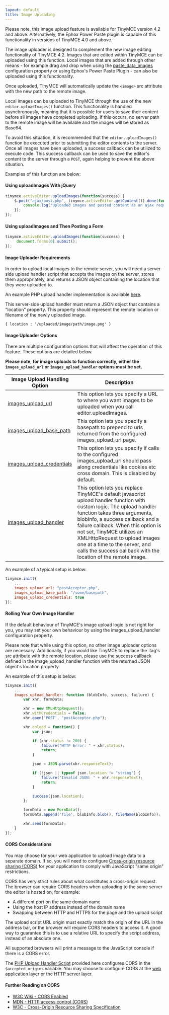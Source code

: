 ```yaml
---
layout: default
title: Image Uploading
---
```



Please note, this image upload feature is available for TinyMCE version 4.2 and above. Alternatively, the Ephox Power Paste plugin is capable of this functionality in versions of TinyMCE 4.0 and above.  

The image uploader is designed to complement the new image editing functionality of TinyMCE 4.2. Images that are edited within TinyMCE can be uploaded using this function. Local images that are added through other means - for example drag and drop when using the [paste_data_images](http://www.tinymce.com/wiki.php/Configuration:paste_data_images) configuration property or using Ephox's Power Paste Plugin - can also be uploaded using this functionality.

Once uploaded, TinyMCE will automatically update the `<image>` src attribute with the new path to the remote image.  

Local images can be uploaded to TinyMCE through the use of the new `editor.uploadImages()` function.  This functionality is handled asynchronously, meaning that it is possible for users to save their content before all images have completed uploading.  If this occurs, no server path to the remote image will be available and the images will be stored as Base64.

To avoid this situation, it is recommended that the `editor.uploadImages()` function be executed prior to submitting the editor contents to the server. Once all images have been uploaded, a success callback can be utilized to execute code.  This success callback can be used to save the editor's content to the server through a `POST`, again helping to prevent the above situation.

Examples of this function are below:

#### Using uploadImages With jQuery

```js
tinymce.activeEditor.uploadImages(function(success) {
    $.post("ajax/post.php", tinymce.activeEditor.getContent()).done(function() {
        console.log("Uploaded images and posted content as an ajax request.");
    });
});
```

#### Using uploadImages and Then Posting a Form

```js
tinymce.activeEditor.uploadImages(function(success) {
     document.forms[0].submit();
});
```

#### Image Uploader Requirements

In order to upload local images to the remote server, you will need a server-side upload handler script that accepts the images on the server, stores them appropriately, and returns a JSON object containing the location that they were uploaded to.

An example PHP upload handler implementation is available [here](http://www.tinymce.com/wiki.php/PHP_Upload_Handler).

This server-side upload handler must return a JSON object that contains a "location" property. This property should represent the remote location or filename of the newly uploaded image.

```
{ location : '/uploaded/image/path/image.png' }
```

#### Image Uploader Options

There are multiple configuration options that will affect the operation of this feature.  These options are detailed below.

**Please note, for image uploads to function correctly, either the `images_upload_url` or `images_upload_handler` options must be set.**

| Image Upload Handling Option     | Description          |
|----------------------------------|----------------------|
| [images_upload_url](../developer-guide/customize/image-upload/#images_upload_url)                 | This option lets you specify a URL to where you want images to be uploaded when you call editor.uploadImages. |
| [images_upload_base_path](../developer-guide/customize/image-upload/#images_upload_base_path)     | This option lets you specify a basepath to prepend to urls returned from the configured images_upload_url page. |
| [images_upload_credentials](../developer-guide/customize/image-upload/#images_upload_credentials) | This option lets you specify if calls to the configured images_upload_url should pass along credentials like cookies etc cross domain. This is disabled by default. |
| [images_upload_handler](../developer-guide/customize/image-upload/#images_upload_handler)         | This option lets you replace TinyMCE's default javascript upload handler function with custom logic. The upload handler function takes three arguments, blobInfo, a success callback and a failure callback. When this option is not set, TinyMCE utilizes an XMLHttpRequest to upload images one at a time to the server, and calls the success callback with the location of the remote image. |

An example of a typical setup is below:

```js
tinymce.init({
    ...
    images_upload_url: "postAcceptor.php",
    images_upload_base_path: "/some/basepath",
    images_upload_credentials: true
});
```

#### Rolling Your Own Image Handler

If the default behaviour of TinyMCE's image upload logic is not right for you, you may set your own behaviour by using the images_upload_handler configuration property.

Please note that while using this option, no other image uploader options are necessary.  Additionally, if you would like TinyMCE to replace the <image> tag's src attribute with the remote location, please use the success callback defined in the image_upload_handler function with the returned JSON object's location property.

An example of this setup is below:

```js
tinymce.init({
    ...
    images_upload_handler: function (blobInfo, success, failure) {
        var xhr, formData;

        xhr = new XMLHttpRequest();
        xhr.withCredentials = false;
        xhr.open('POST', "postAcceptor.php");

        xhr.onload = function() {
            var json;

            if (xhr.status != 200) {
                failure("HTTP Error: " + xhr.status);
                return;
            }

            json = JSON.parse(xhr.responseText);

            if (!json || typeof json.location != "string") {
                failure("Invalid JSON: " + xhr.responseText);
                return;
            }

            success(json.location);
        };

        formData = new FormData();
        formData.append('file', blobInfo.blob(), fileName(blobInfo));

        xhr.send(formData);
    }
});
```

#### CORS Considerations

You may choose for your web application to upload image data to a separate domain. If so, you will need to configure [Cross-origin resource sharing (CORS)](http://en.wikipedia.org/wiki/Cross-origin_resource_sharing) for your application to comply with JavaScript "same origin" restrictions.

CORS has very strict rules about what constitutes a cross-origin request. The browser can require CORS headers when uploading to the same server the editor is hosted on, for example:

* A different port on the same domain name
* Using the host IP address instead of the domain name
* Swapping between HTTP and HTTPS for the page and the upload script

The upload script URL origin must exactly match the origin of the URL in the address bar, or the browser will require CORS headers to access it. A good way to guarantee this is to use a relative URL to specify the script address, instead of an absolute one.

All supported browsers will print a message to the JavaScript console if there is a CORS error.

The [PHP Upload Handler Script](http://www.tinymce.com/wiki.php/PHP_Upload_Handler) provided here configures CORS in the `$accepted_origins` variable. You may choose to configure CORS at the [web application layer](http://www.w3.org/wiki/CORS_Enabled#At_the_Web_Application_level...) or the [HTTP server layer](http://www.w3.org/wiki/CORS_Enabled#At_the_HTTP_Server_level...).

#### Further Reading on CORS

* [W3C Wiki - CORS Enabled](http://www.w3.org/wiki/CORS_Enabled)
* [MDN - HTTP access control (CORS)](https://developer.mozilla.org/en-US/docs/Web/HTTP/Access_control_CORS)
* [W3C - Cross-Origin Resource Sharing Specification](http://www.w3.org/TR/cors/)
